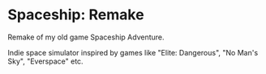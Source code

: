 # Spaceship: Remake

Remake of my old game Spaceship Adventure.

Indie space simulator inspired by games like "Elite: Dangerous", "No Man's Sky", "Everspace" etc.
